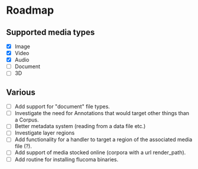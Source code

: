 # Roadmap

## Supported media types
- [x] Image
- [x] Video
- [x] Audio
- [ ] Document
- [ ] 3D

## Various
- [ ] Add support for "document" file types.
- [ ] Investigate the need for Annotations that would target other things than a Corpus.
- [ ] Better metadata system (reading from a data file etc.)
- [ ] Investigate layer regions
- [ ] Add functionality for a handler to target a region of the associated media file (?).
- [ ] Add support of media stocked online (corpora with a url render_path).
- [ ] Add routine for installing flucoma binaries.